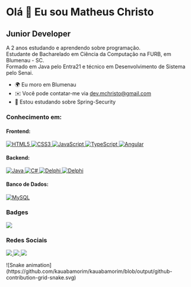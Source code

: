 Olá 👋 Eu sou Matheus Christo
==============================

Junior Developer
--------------------

A 2 anos estudando e aprendendo sobre programação.\
Estudante de Bacharelado em Ciência da Computação na FURB, em Blumenau - SC.\
Formado em Java pelo Entra21 e técnico em Desenvolvimento de Sistema pelo Senai.

* 🌍 Eu moro em Blumenau
* ✉️ Você pode contatar-me via [dev.mchristo@gmail.com](mailto:dev.mchristo@gmail.com)
* 🧠 Estou estudando sobre Spring-Security

### Conhecimento em:  

#### Frontend:
<p>
    <a href="https://developer.mozilla.org/en-US/docs/Glossary/HTML5" target="_blank" rel="noreferrer">
        <img src="https://img.shields.io/badge/HTML5-E34F26?style=for-the-badge&logo=html5&logoColor=white" alt="HTML5" />
    </a>
    <a href="https://www.w3.org/TR/CSS/#css" target="_blank" rel="noreferrer">
        <img src="https://img.shields.io/badge/CSS3-1572B6?style=for-the-badge&logo=css3&logoColor=white" alt="CSS3" />
    </a>
    <a href="https://developer.mozilla.org/en-US/docs/Web/JavaScript" target="_blank" rel="noreferrer">
        <img src="https://img.shields.io/badge/JavaScript-F7DF1E?style=for-the-badge&logo=javascript&logoColor=000000" alt="JavaScript" />
    </a>
    <a href="https://www.typescriptlang.org/" target="_blank" rel="noreferrer">
        <img src="https://img.shields.io/badge/TypeScript-007ACC?style=for-the-badge&logo=typescript&logoColor=white" alt="TypeScript" />
    </a>
    <a href="https://angular.io/" target="_blank" rel="noreferrer">
        <img src="https://img.shields.io/badge/Angular-F80000?style=for-the-badge&logo=angular&logoColor=white" alt="Angular" />
    </a>
</p>

#### Backend:
<p>
    <a href="https://www.oracle.com/java/" target="_blank" rel="noreferrer">
        <img src="https://img.shields.io/badge/Java-F80000?style=for-the-badge&logo=openjdk&logoColor=white" alt="Java" />
    </a>
    <a href="https://learn.microsoft.com/pt-br/dotnet/csharp/" target="_blank" rel="noreferrer">
        <img src="https://img.shields.io/badge/CSharp-5849be?style=for-the-badge&logo=csharp&logoColor=white" alt="C#" />
    </a>
    <a href="" target="_blank" rel="noreferrer">
        <img src="https://img.shields.io/badge/Delphi-000000?style=for-the-badge&logo=delphi&logoColor=white" alt="Delphi" />
    </a>
    <a href="" target="_blank" rel="noreferrer">
        <img src="https://img.shields.io/badge/spring boot-38c958?style=for-the-badge&logo=spring&logoColor=white" alt="Delphi" />
    </a>
</p>

#### Banco de Dados:
<p>
    <a href="https://www.mysql.com/" target="_blank" rel="noreferrer">
        <img src="https://img.shields.io/badge/MySQL-005C84?style=for-the-badge&logo=mysql&logoColor=white" alt="MySQL" />
    </a>
</p>

### Badges

<a href="http://www.github.com/matheuschristo">
    <img src="https://github-readme-streak-stats.herokuapp.com?user=matheuschristo&theme=dark&hide_border=true&border_radius=5" />
</a>

### Redes Sociais
<p>
    <a href="https://www.github.com/matheuschristo" target="_blank" rel="noreferrer">
        <img src="https://img.shields.io/badge/GitHub-100000?style=for-the-badge&logo=github&logoColor=white"/>
    </a>
    <a href="http://www.instagram.com/_mchristo/" target="_blank" rel="noreferrer">
        <img src="https://img.shields.io/badge/Instagram-E4405F?style=for-the-badge&logo=instagram&logoColor=white" />
    </a>
    <a href="https://www.linkedin.com/in/matheus-christo-da-silva-799955225" target="_blank" rel="noreferrer">
        <img src="https://img.shields.io/badge/LinkedIn-0077B5?style=for-the-badge&logo=linkedin&logoColor=white" />
    </a>
</p>

<p>
    ![Snake animation](https://github.com/kauabamorim/kauabamorim/blob/output/github-contribution-grid-snake.svg)    
</p>
